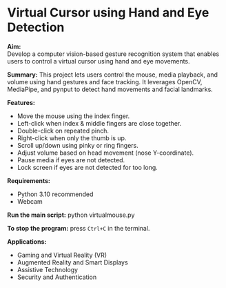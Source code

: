 # Virtual Cursor using Hand and Eye Detection

**Aim:**  
Develop a computer vision-based gesture recognition system that enables users to control a virtual cursor using hand and eye movements.

**Summary:**
This project lets users control the mouse, media playback, and volume using hand gestures and face tracking. It leverages OpenCV, MediaPipe, and pynput to detect hand movements and facial landmarks.

**Features:**
- Move the mouse using the index finger.
- Left-click when index & middle fingers are close together.
- Double-click on repeated pinch.
- Right-click when only the thumb is up.
- Scroll up/down using pinky or ring fingers.
- Adjust volume based on head movement (nose Y-coordinate).
- Pause media if eyes are not detected.
- Lock screen if eyes are not detected for too long.

**Requirements:**
- Python 3.10 recommended
- Webcam

**Run the main script:**
python virtualmouse.py 

**To stop the program:** 
press `Ctrl+C` in the terminal.

**Applications:**
- Gaming and Virtual Reality (VR)
- Augmented Reality and Smart Displays
- Assistive Technology
- Security and Authentication




